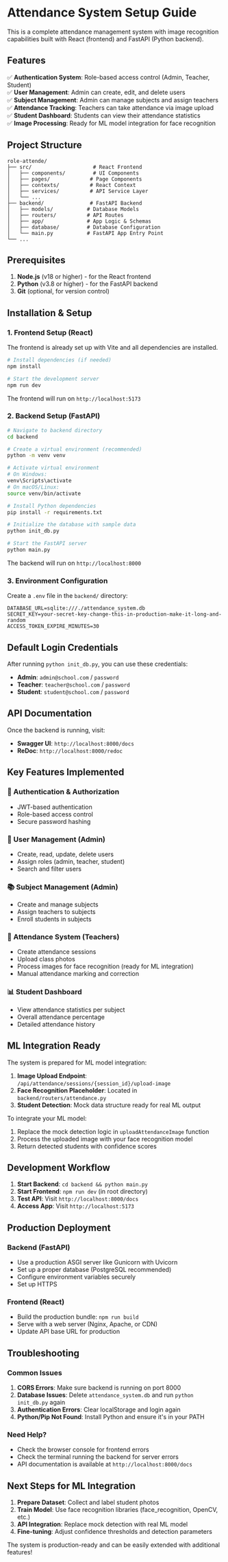 # Attendance System Setup Guide

This is a complete attendance management system with image recognition capabilities built with React (frontend) and FastAPI (Python backend).

## Features

✅ **Authentication System**: Role-based access control (Admin, Teacher, Student)  
✅ **User Management**: Admin can create, edit, and delete users  
✅ **Subject Management**: Admin can manage subjects and assign teachers  
✅ **Attendance Tracking**: Teachers can take attendance via image upload  
✅ **Student Dashboard**: Students can view their attendance statistics  
✅ **Image Processing**: Ready for ML model integration for face recognition  

## Project Structure

```
role-attende/
├── src/                    # React Frontend
│   ├── components/         # UI Components
│   ├── pages/             # Page Components
│   ├── contexts/          # React Context
│   ├── services/          # API Service Layer
│   └── ...
├── backend/               # FastAPI Backend
│   ├── models/           # Database Models
│   ├── routers/          # API Routes
│   ├── app/              # App Logic & Schemas
│   ├── database/         # Database Configuration
│   └── main.py           # FastAPI App Entry Point
└── ...
```

## Prerequisites

1. **Node.js** (v18 or higher) - for the React frontend
2. **Python** (v3.8 or higher) - for the FastAPI backend
3. **Git** (optional, for version control)

## Installation & Setup

### 1. Frontend Setup (React)

The frontend is already set up with Vite and all dependencies are installed.

```bash
# Install dependencies (if needed)
npm install

# Start the development server
npm run dev
```

The frontend will run on `http://localhost:5173`

### 2. Backend Setup (FastAPI)

```bash
# Navigate to backend directory
cd backend

# Create a virtual environment (recommended)
python -m venv venv

# Activate virtual environment
# On Windows:
venv\Scripts\activate
# On macOS/Linux:
source venv/bin/activate

# Install Python dependencies
pip install -r requirements.txt

# Initialize the database with sample data
python init_db.py

# Start the FastAPI server
python main.py
```

The backend will run on `http://localhost:8000`

### 3. Environment Configuration

Create a `.env` file in the `backend/` directory:

```env
DATABASE_URL=sqlite:///./attendance_system.db
SECRET_KEY=your-secret-key-change-this-in-production-make-it-long-and-random
ACCESS_TOKEN_EXPIRE_MINUTES=30
```

## Default Login Credentials

After running `python init_db.py`, you can use these credentials:

- **Admin**: `admin@school.com` / `password`
- **Teacher**: `teacher@school.com` / `password`
- **Student**: `student@school.com` / `password`

## API Documentation

Once the backend is running, visit:
- **Swagger UI**: `http://localhost:8000/docs`
- **ReDoc**: `http://localhost:8000/redoc`

## Key Features Implemented

### 🔐 Authentication & Authorization
- JWT-based authentication
- Role-based access control
- Secure password hashing

### 👥 User Management (Admin)
- Create, read, update, delete users
- Assign roles (admin, teacher, student)
- Search and filter users

### 📚 Subject Management (Admin)
- Create and manage subjects
- Assign teachers to subjects
- Enroll students in subjects

### 📸 Attendance System (Teachers)
- Create attendance sessions
- Upload class photos
- Process images for face recognition (ready for ML integration)
- Manual attendance marking and correction

### 📊 Student Dashboard
- View attendance statistics per subject
- Overall attendance percentage
- Detailed attendance history

## ML Integration Ready

The system is prepared for ML model integration:

1. **Image Upload Endpoint**: `/api/attendance/sessions/{session_id}/upload-image`
2. **Face Recognition Placeholder**: Located in `backend/routers/attendance.py`
3. **Student Detection**: Mock data structure ready for real ML output

To integrate your ML model:
1. Replace the mock detection logic in `uploadAttendanceImage` function
2. Process the uploaded image with your face recognition model
3. Return detected students with confidence scores

## Development Workflow

1. **Start Backend**: `cd backend && python main.py`
2. **Start Frontend**: `npm run dev` (in root directory)
3. **Test API**: Visit `http://localhost:8000/docs`
4. **Access App**: Visit `http://localhost:5173`

## Production Deployment

### Backend (FastAPI)
- Use a production ASGI server like Gunicorn with Uvicorn
- Set up a proper database (PostgreSQL recommended)
- Configure environment variables securely
- Set up HTTPS

### Frontend (React)
- Build the production bundle: `npm run build`
- Serve with a web server (Nginx, Apache, or CDN)
- Update API base URL for production

## Troubleshooting

### Common Issues

1. **CORS Errors**: Make sure backend is running on port 8000
2. **Database Issues**: Delete `attendance_system.db` and run `python init_db.py` again
3. **Authentication Errors**: Clear localStorage and login again
4. **Python/Pip Not Found**: Install Python and ensure it's in your PATH

### Need Help?

- Check the browser console for frontend errors
- Check the terminal running the backend for server errors
- API documentation is available at `http://localhost:8000/docs`

## Next Steps for ML Integration

1. **Prepare Dataset**: Collect and label student photos
2. **Train Model**: Use face recognition libraries (face_recognition, OpenCV, etc.)
3. **API Integration**: Replace mock detection with real ML model
4. **Fine-tuning**: Adjust confidence thresholds and detection parameters

The system is production-ready and can be easily extended with additional features!
